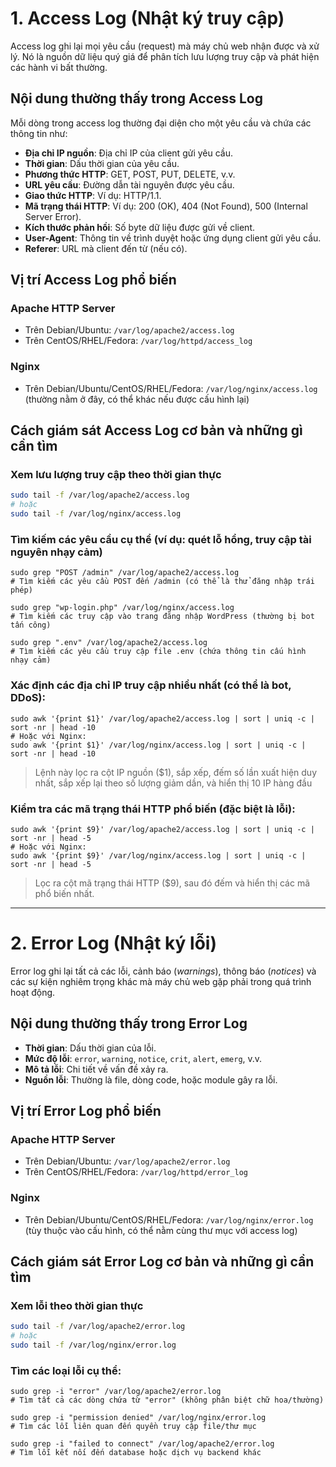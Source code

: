 
# 1. Access Log (Nhật ký truy cập)

Access log ghi lại mọi yêu cầu (request) mà máy chủ web nhận được và xử lý. Nó là nguồn dữ liệu quý giá để phân tích lưu lượng truy cập và phát hiện các hành vi bất thường.

## Nội dung thường thấy trong Access Log

Mỗi dòng trong access log thường đại diện cho một yêu cầu và chứa các thông tin như:

- **Địa chỉ IP nguồn**: Địa chỉ IP của client gửi yêu cầu.
- **Thời gian**: Dấu thời gian của yêu cầu.
- **Phương thức HTTP**: GET, POST, PUT, DELETE, v.v.
- **URL yêu cầu**: Đường dẫn tài nguyên được yêu cầu.
- **Giao thức HTTP**: Ví dụ: HTTP/1.1.
- **Mã trạng thái HTTP**: Ví dụ: 200 (OK), 404 (Not Found), 500 (Internal Server Error).
- **Kích thước phản hồi**: Số byte dữ liệu được gửi về client.
- **User-Agent**: Thông tin về trình duyệt hoặc ứng dụng client gửi yêu cầu.
- **Referer**: URL mà client đến từ (nếu có).

## Vị trí Access Log phổ biến

### Apache HTTP Server
- Trên Debian/Ubuntu: `/var/log/apache2/access.log`
- Trên CentOS/RHEL/Fedora: `/var/log/httpd/access_log`

### Nginx
- Trên Debian/Ubuntu/CentOS/RHEL/Fedora: `/var/log/nginx/access.log` (thường nằm ở đây, có thể khác nếu được cấu hình lại)

## Cách giám sát Access Log cơ bản và những gì cần tìm

### Xem lưu lượng truy cập theo thời gian thực

```bash
sudo tail -f /var/log/apache2/access.log
# hoặc
sudo tail -f /var/log/nginx/access.log
```

### Tìm kiếm các yêu cầu cụ thể (ví dụ: quét lỗ hổng, truy cập tài nguyên nhạy cảm)

```bash=
sudo grep "POST /admin" /var/log/apache2/access.log
# Tìm kiếm các yêu cầu POST đến /admin (có thể là thử đăng nhập trái phép)

sudo grep "wp-login.php" /var/log/nginx/access.log
# Tìm kiếm các truy cập vào trang đăng nhập WordPress (thường bị bot tấn công)

sudo grep ".env" /var/log/apache2/access.log
# Tìm kiếm các yêu cầu truy cập file .env (chứa thông tin cấu hình nhạy cảm)
```

### Xác định các địa chỉ IP truy cập nhiều nhất (có thể là bot, DDoS):

```bash=
sudo awk '{print $1}' /var/log/apache2/access.log | sort | uniq -c | sort -nr | head -10
# Hoặc với Nginx:
sudo awk '{print $1}' /var/log/nginx/access.log | sort | uniq -c | sort -nr | head -10
```
> Lệnh này lọc ra cột IP nguồn ($1), sắp xếp, đếm số lần xuất hiện duy nhất, sắp xếp lại theo số lượng giảm dần, và hiển thị 10 IP hàng đầu


### Kiểm tra các mã trạng thái HTTP phổ biến (đặc biệt là lỗi):
```bash=
sudo awk '{print $9}' /var/log/apache2/access.log | sort | uniq -c | sort -nr | head -5
# Hoặc với Nginx:
sudo awk '{print $9}' /var/log/nginx/access.log | sort | uniq -c | sort -nr | head -5
```
> Lọc ra cột mã trạng thái HTTP ($9), sau đó đếm và hiển thị các mã phổ biến nhất.

---

# 2. Error Log (Nhật ký lỗi)

Error log ghi lại tất cả các lỗi, cảnh báo (*warnings*), thông báo (*notices*) và các sự kiện nghiêm trọng khác mà máy chủ web gặp phải trong quá trình hoạt động.

## Nội dung thường thấy trong Error Log

- **Thời gian**: Dấu thời gian của lỗi.
- **Mức độ lỗi**: `error`, `warning`, `notice`, `crit`, `alert`, `emerg`, v.v.
- **Mô tả lỗi**: Chi tiết về vấn đề xảy ra.
- **Nguồn lỗi**: Thường là file, dòng code, hoặc module gây ra lỗi.

## Vị trí Error Log phổ biến

### Apache HTTP Server
- Trên Debian/Ubuntu: `/var/log/apache2/error.log`
- Trên CentOS/RHEL/Fedora: `/var/log/httpd/error_log`

### Nginx
- Trên Debian/Ubuntu/CentOS/RHEL/Fedora: `/var/log/nginx/error.log` (tùy thuộc vào cấu hình, có thể nằm cùng thư mục với access log)

## Cách giám sát Error Log cơ bản và những gì cần tìm

### Xem lỗi theo thời gian thực

```bash
sudo tail -f /var/log/apache2/error.log
# hoặc
sudo tail -f /var/log/nginx/error.log
```
### Tìm các loại lỗi cụ thể:
```bash!
sudo grep -i "error" /var/log/apache2/error.log
# Tìm tất cả các dòng chứa từ "error" (không phân biệt chữ hoa/thường)

sudo grep -i "permission denied" /var/log/nginx/error.log
# Tìm các lỗi liên quan đến quyền truy cập file/thư mục

sudo grep -i "failed to connect" /var/log/apache2/error.log
# Tìm lỗi kết nối đến database hoặc dịch vụ backend khác
```
